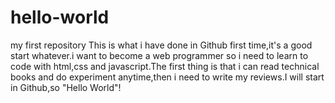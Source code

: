 # hello-world
my first repository
This is what i have done in Github first time,it's a good start whatever.i want to become a web programmer so i need to learn to code with html,css and javascript.The first thing is that i can read technical books and do experiment anytime,then i need to write my reviews.I will start in Github,so "Hello World"!
